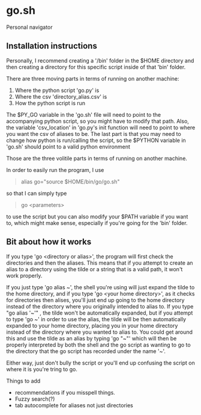 # go.sh

Personal navigator

## Installation instructions

Personally, I recommend creating a '/bin' folder in the $HOME directory and then creating a directory for this specific script inside of that 'bin' folder.

There are three moving parts in terms of running on another machine:
1) Where the python script 'go.py' is
2) Where the csv 'directory_alias.csv' is
3) How the python script is run

The $PY_GO variable in the 'go.sh' file will need to point to the accompanying python script, so you might have to modify that path. 
Also, the variable 'csv_location' in 'go.py's init function will need to point to where you want the csv of aliases to be. 
The last part is that you may need to change how python is run/calling the script, so the $PYTHON variable in 'go.sh' should point to a valid python environment

Those are the three volitile parts in terms of running on another machine.

In order to easily run the program, I use 
> alias go="source $HOME/bin/go/go.sh" 

so that I can simply type
> go \<parameters\>

to use the script but you can also modify your $PATH variable if you want to, which might make sense, especially if you're going for the 'bin' folder.

## Bit about how it works
If you type 'go \<directory or alias\>', the program will first check the directories and then
the aliases. This means that if you attempt to create an alias to a directory using the tilde 
or a string that is a valid path, it won't work properly. 

If you just type 'go alias \~', the shell you're using will just expand the tilde to the home 
directory, and if you type 'go \<your home directory\>', as it checks for directories then alises,
you'll just end up going to the home directory instead of the directory where you originally
intended to alias to.
If you type "go alias '\~'" , the tilde won't be automatically expanded, but if you attempt to type
'go \~' in order to use the alias, the tilde will be then automatically expanded to your home
directory, placing you in your home directory instead of the directory where you wanted to alias
to. You could get around this and use the tilde as an alias by typing 'go "\~"' which will then
be properly interpreted by both the shell and the go script as wanting to go to the directory
that the go script has recorded under the name '\~'.

Either way, just don't bully the script or you'll end up
confusing the script on where it is you're tring to go.


Things to add
- recommendations if you misspell things. 
- Fuzzy search(?) 
- tab autocomplete for aliases not just directories
